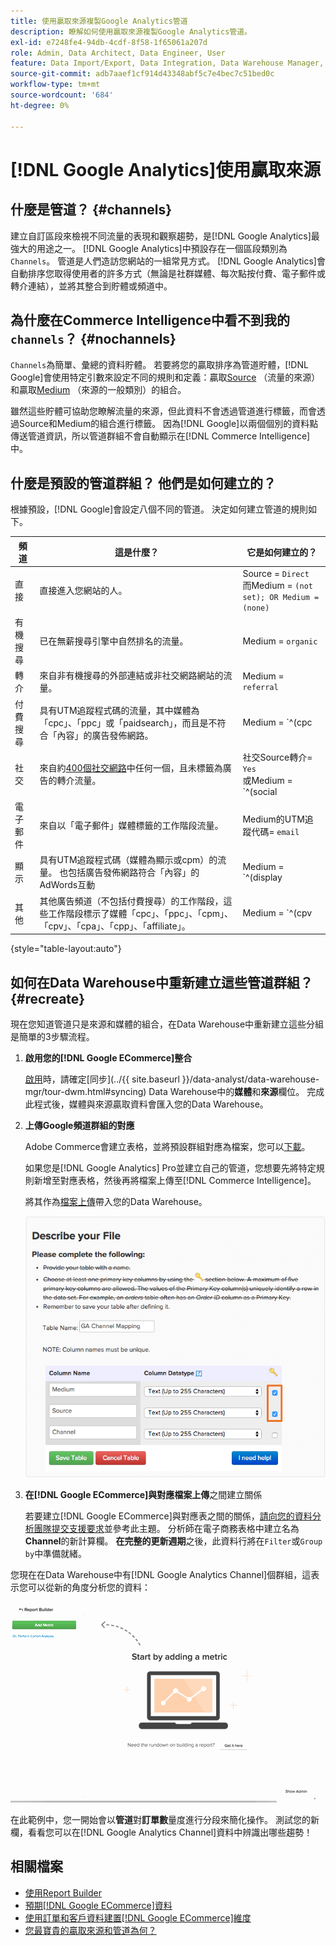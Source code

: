 ```yaml
---
title: 使用贏取來源複製Google Analytics管道
description: 瞭解如何使用贏取來源複製Google Analytics管道。
exl-id: e7248fe4-94db-4cdf-8f58-1f65061a207d
role: Admin, Data Architect, Data Engineer, User
feature: Data Import/Export, Data Integration, Data Warehouse Manager, Commerce Tables
source-git-commit: adb7aaef1cf914d43348abf5c7e4bec7c51bed0c
workflow-type: tm+mt
source-wordcount: '684'
ht-degree: 0%

---
```


# [!DNL Google Analytics]使用贏取來源

## 什麼是管道？ {#channels}

建立自訂區段來檢視不同流量的表現和觀察趨勢，是[!DNL Google Analytics]最強大的用途之一。 [!DNL Google Analytics]中預設存在一個區段類別為`Channels`。 管道是人們造訪您網站的一組常見方式。  [!DNL Google Analytics]會自動排序您取得使用者的許多方式（無論是社群媒體、每次點按付費、電子郵件或轉介連結），並將其整合到貯體或頻道中。

## 為什麼在Commerce Intelligence中看不到我的`channels`？ {#nochannels}

`Channels`為簡單、彙總的資料貯體。 若要將您的贏取排序為管道貯體，[!DNL Google]會使用特定引數來設定不同的規則和定義：贏取[Source](https://support.google.com/analytics/answer/1033173?hl=en) （流量的來源）和贏取[Medium](https://support.google.com/analytics/answer/6099206?hl=en) （來源的一般類別）的組合。

雖然這些貯體可協助您瞭解流量的來源，但此資料不會透過管道進行標籤，而會透過Source和Medium的組合進行標籤。 因為[!DNL Google]以兩個個別的資料點傳送管道資訊，所以管道群組不會自動顯示在[!DNL Commerce Intelligence]中。

## 什麼是預設的管道群組？ 他們是如何建立的？

根據預設，[!DNL Google]會設定八個不同的管道。 決定如何建立管道的規則如下。

| **頻道** | **這是什麼？** | **它是如何建立的？** |
|---|---|---|
| 直接 | 直接進入您網站的人。 | Source = `Direct`<br>而Medium = `(not set); OR Medium = (none)` |
| 有機搜尋 | 已在無薪搜尋引擎中自然排名的流量。 | Medium = `organic` |
| 轉介 | 來自非有機搜尋的外部連結或非社交網路網站的流量。 | Medium = `referral` |
| 付費搜尋 | 具有UTM追蹤程式碼的流量，其中媒體為「cpc」、「ppc」或「paidsearch」，而且是不符合「內容」的廣告發佈網路。 | Medium = `^(cpc|ppc|paidsearch)$`<br>以及廣告發佈網路≠ `Content` |
| 社交 | 來自約[400個社交網路](https://www.annielytics.com/blog/analytics/sites-google-analytics-includes-in-social-reports/)中任何一個，且未標籤為廣告的轉介流量。 | 社交Source轉介= `Yes`<br>或Medium = `^(social|social-network|social-media|sm|social network|social media)$` |
| 電子郵件 | 來自以「電子郵件」媒體標籤的工作階段流量。 | Medium的UTM追蹤代碼= `email` |
| 顯示 | 具有UTM追蹤程式碼（媒體為顯示或cpm）的流量。 也包括廣告發佈網路符合「內容」的AdWords互動 | Medium = `^(display|cpm|banner)$`<br>或廣告發佈網路= `Content`<br>以及廣告格式≠ `Text` |
| 其他 | 其他廣告頻道（不包括付費搜尋）的工作階段，這些工作階段標示了媒體「cpc」、「ppc」、「cpm」、「cpv」、「cpa」、「cpp」、「affiliate」。 | Medium = `^(cpv|cpa|cpp|content-text)$` |

{style="table-layout:auto"}

## 如何在Data Warehouse中重新建立這些管道群組？ {#recreate}

現在您知道管道只是來源和媒體的組合，在Data Warehouse中重新建立這些分組是簡單的3步驟流程。

1. **啟用您的[!DNL Google ECommerce]整合**

   [啟用](../importing-data/integrations/google-ecommerce.md)時，請確定[同步]&#x200B;(../{{ site.baseurl }}/data-analyst/data-warehouse-mgr/tour-dwm.html#syncing) Data Warehouse中的&#x200B;**媒體**&#x200B;和&#x200B;**來源**&#x200B;欄位。 完成此程式後，媒體與來源贏取資料會匯入您的Data Warehouse。

1. **上傳Google頻道群組的對應**

   Adobe Commerce會建立表格，並將預設群組對應為檔案，您可以[下載](../../assets/ga-channel-mapping.csv)。

   如果您是[!DNL Google Analytics] Pro並建立自己的管道，您想要先將特定規則新增至對應表格，然後再將檔案上傳至[!DNL Commerce Intelligence]。

   將其作為[檔案上傳](../importing-data/connecting-data/using-file-uploader.md)帶入您的Data Warehouse。

   ![](../../assets/Setting_Primary_Keys.png)

1. **在[!DNL Google ECommerce]與對應檔案上傳**&#x200B;之間建立關係

   若要建立[!DNL Google ECommerce]與對應表之間的關係，[請向您的資料分析團隊提交支援要求](../../guide-overview.md#Submitting-a-Support-Ticket)並參考此主題。 分析師在電子商務表格中建立名為&#x200B;**Channel**&#x200B;的新計算欄。 **在完整的更新週期**&#x200B;之後，此資料行將在`Filter`或`Group by`中準備就緒。

您現在在Data Warehouse中有[!DNL Google Analytics Channel]個群組，這表示您可以從新的角度分析您的資料：

![依管道將訂單數量量度分段](../../assets/GA_Channel_Gif.gif)

在此範例中，您一開始會以&#x200B;**管道**&#x200B;對&#x200B;**訂單數**&#x200B;量度進行分段來簡化操作。 測試您的新欄，看看您可以在[!DNL Google Analytics Channel]資料中辨識出哪些趨勢！

## 相關檔案

* [使用Report Builder](../../tutorials/using-visual-report-builder.md)
* [預期[!DNL Google ECommerce]資料](../importing-data/integrations/google-ecommerce-data.md)
* [使用訂單和客戶資料建置[!DNL Google ECommerce]維度](../data-warehouse-mgr/bldg-google-ecomm-dim.md)
* [您最寶貴的贏取來源和管道為何？](../analysis/most-value-source-channel.md)
